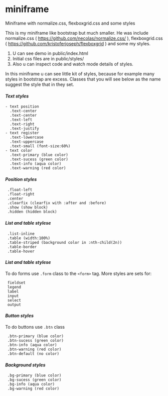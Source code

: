 # miniframe
Miniframe with normalize.css, flexboxgrid.css and some styles

This is my miniframe like bootstrap but much smaller.
He was include normalize.css ( https://github.com/necolas/normalize.css/ ),
flexboxgrid.css ( https://github.com/kristoferjoseph/flexboxgrid )
and some my styles.

1. U can see demo in public/index.html
2. Initial css files are in public/styles/
3. Also u can inspect code and watch mode details of styles.

In this miniframe u can see little kit of styles, because for example many styles in bootstrap are excess. 
Сlasses that you will see below as the name suggest the style that in they set.



#### <i>Text styles</i>
```
- text position
  .text-center
  .text-center
  .text-left
  .text-right
  .text-justify
- text register
  .text-lowercase
  .text-uppercase
  .text-small (font-size:60%)
- text color
  .text-primary (blue color)
  .text-sucess (green color)
  .text-info (aqua color)
  .text-warning (red color)
```

#### <i>Position styles</i>
```
 .float-left
 .float-right
 .center
 .clearfix (clearfix with :after and :before)
 .show (show block)
 .hidden (hidden block)
```

#### <i>List and table stylese</i>
```
 .list-inline
 .table (width:100%)
 .table-striped (background color in :nth-child(2n))
 .table-border 
 .table-hover
```
#### <i>List and table stylese</i>
To do forms use `.form` class to the `<form>` tag. More styles are sets for:
```
 fieldset
 legend
 label
 input
 select
 output
```

#### <i>Button styles</i>
To do buttons use `.btn` class
```
 .btn-primary (blue color)
 .btn-sucess (green color)
 .btn-info (aqua color)
 .btn-warning (red color)
 .btn-default (no color)
```

#### <i>Background styles</i>
```
 .bg-primary (blue color)
 .bg-sucess (green color)
 .bg-info (aqua color)
 .bg-warning (red color)
```
